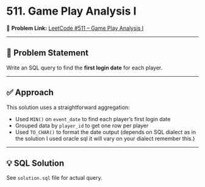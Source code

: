 # 511. Game Play Analysis I

📌 **Problem Link:** [LeetCode #511 – Game Play Analysis I](https://leetcode.com/problems/game-play-analysis-i/)

---

## 📝 Problem Statement

Write an SQL query to find the **first login date** for each player.

---

## ✅ Approach

This solution uses a straightforward aggregation:

- Used `MIN()` on `event_date` to find each player’s first login date
- Grouped data by `player_id` to get one row per player
- Used `TO_CHAR()` to format the date output (depends on SQL dialect as in the solution I used oracle sql it will vary on your dialect remember this.)

---

## 💡 SQL Solution

See `solution.sql` file for actual query.
